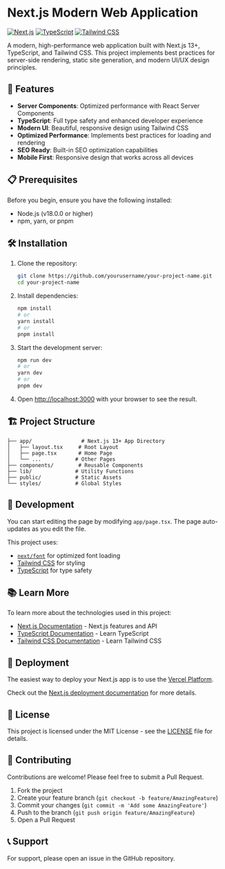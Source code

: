 # Next.js Modern Web Application

[![Next.js](https://img.shields.io/badge/Next.js-13.0+-black?style=for-the-badge&logo=next.js)](https://nextjs.org/)
[![TypeScript](https://img.shields.io/badge/TypeScript-5.0+-blue?style=for-the-badge&logo=typescript)](https://www.typescriptlang.org/)
[![Tailwind CSS](https://img.shields.io/badge/Tailwind_CSS-3.0+-38B2AC?style=for-the-badge&logo=tailwind-css)](https://tailwindcss.com/)

A modern, high-performance web application built with Next.js 13+, TypeScript, and Tailwind CSS. This project implements best practices for server-side rendering, static site generation, and modern UI/UX design principles.

## 🚀 Features

- **Server Components**: Optimized performance with React Server Components
- **TypeScript**: Full type safety and enhanced developer experience
- **Modern UI**: Beautiful, responsive design using Tailwind CSS
- **Optimized Performance**: Implements best practices for loading and rendering
- **SEO Ready**: Built-in SEO optimization capabilities
- **Mobile First**: Responsive design that works across all devices

## 📋 Prerequisites

Before you begin, ensure you have the following installed:
- Node.js (v18.0.0 or higher)
- npm, yarn, or pnpm

## 🛠️ Installation

1. Clone the repository:
   ```bash
   git clone https://github.com/yourusername/your-project-name.git
   cd your-project-name
   ```

2. Install dependencies:
   ```bash
   npm install
   # or
   yarn install
   # or
   pnpm install
   ```

3. Start the development server:
   ```bash
   npm run dev
   # or
   yarn dev
   # or
   pnpm dev
   ```

4. Open [http://localhost:3000](http://localhost:3000) with your browser to see the result.

## 🏗️ Project Structure

```
├── app/                # Next.js 13+ App Directory
│   ├── layout.tsx     # Root Layout
│   ├── page.tsx       # Home Page
│   └── ...           # Other Pages
├── components/        # Reusable Components
├── lib/              # Utility Functions
├── public/           # Static Assets
└── styles/           # Global Styles
```

## 🔧 Development

You can start editing the page by modifying `app/page.tsx`. The page auto-updates as you edit the file.

This project uses:
- [`next/font`](https://nextjs.org/docs/app/building-your-application/optimizing/fonts) for optimized font loading
- [Tailwind CSS](https://tailwindcss.com) for styling
- [TypeScript](https://www.typescriptlang.org/) for type safety

## 📚 Learn More

To learn more about the technologies used in this project:

- [Next.js Documentation](https://nextjs.org/docs) - Next.js features and API
- [TypeScript Documentation](https://www.typescriptlang.org/docs/) - Learn TypeScript
- [Tailwind CSS Documentation](https://tailwindcss.com/docs) - Learn Tailwind CSS

## 🚀 Deployment

The easiest way to deploy your Next.js app is to use the [Vercel Platform](https://vercel.com/new?utm_medium=default-template&filter=next.js&utm_source=create-next-app&utm_campaign=create-next-app-readme).

Check out the [Next.js deployment documentation](https://nextjs.org/docs/app/building-your-application/deploying) for more details.

## 📄 License

This project is licensed under the MIT License - see the [LICENSE](LICENSE) file for details.

## 👥 Contributing

Contributions are welcome! Please feel free to submit a Pull Request.

1. Fork the project
2. Create your feature branch (`git checkout -b feature/AmazingFeature`)
3. Commit your changes (`git commit -m 'Add some AmazingFeature'`)
4. Push to the branch (`git push origin feature/AmazingFeature`)
5. Open a Pull Request

## 📞 Support

For support, please open an issue in the GitHub repository.
